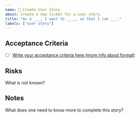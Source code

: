```yaml
---
name: 🧚 Create User Story
about: Create a new ticket for a user story.
title: "As a ___, I want to ____, so that I can ___."
labels: ["user story"]
---
```


## Acceptance Criteria
- [ ] [Write your acceptance criteria here (more info about format)](https://www.altexsoft.com/media/2018/07/requesting-money-from-atm1.png)

## Risks 
What is not known?

## Notes
What does one need to know more to complete this story?

